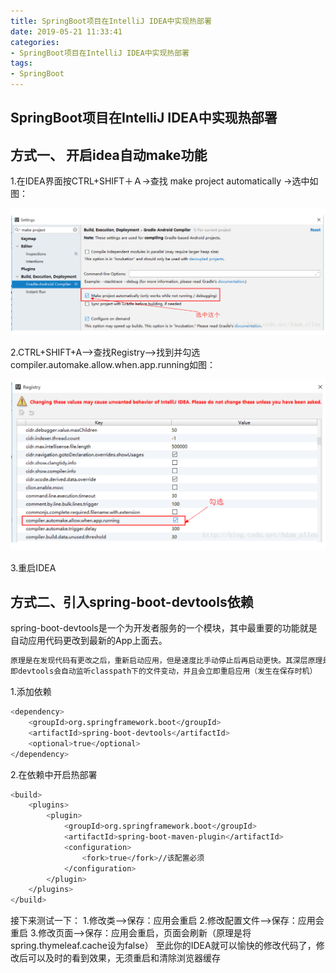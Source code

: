 ```yaml
---
title: SpringBoot项目在IntelliJ IDEA中实现热部署
date: 2019-05-21 11:33:41
categories: 
- SpringBoot项目在IntelliJ IDEA中实现热部署
tags: 
- SpringBoot
---
```

## SpringBoot项目在IntelliJ IDEA中实现热部署

## 方式一、 开启idea自动make功能
1.在IDEA界面按CTRL+SHIFT＋Ａ->查找 make project automatically ->选中如图：

![](/img/idea-springboot1.png)

<!--more-->

2.CTRL+SHIFT+A–>查找Registry–>找到并勾选compiler.automake.allow.when.app.running如图：

![](/img/idea-springboot2.png)

3.重启IDEA

## 方式二、引入spring-boot-devtools依赖

spring-boot-devtools是一个为开发者服务的一个模块，其中最重要的功能就是自动应用代码更改到最新的App上面去。

``` bash
原理是在发现代码有更改之后，重新启动应用，但是速度比手动停止后再启动更快。其深层原理是使用了两个ClassLoader，一个Classloader加载那些不会改变的类(第三方Jar包),另一个ClassLoader加载会更改的类，称为restart ClassLoader,这样在有代码更改的时候，原来的restartClassLoader被丢弃，重新创建一个restart ClassLoader，由于需要加载的类相比较少，所以实现了较快的重启时间。 
即devtools会自动监听classpath下的文件变动，并且会立即重启应用（发生在保存时机）
```

1.添加依赖

``` bash
<dependency>
    <groupId>org.springframework.boot</groupId>
    <artifactId>spring-boot-devtools</artifactId>
    <optional>true</optional>
</dependency>
```

2.在依赖中开启热部署

``` bash
<build>
    <plugins>
        <plugin>
            <groupId>org.springframework.boot</groupId>
            <artifactId>spring-boot-maven-plugin</artifactId>
            <configuration>
                <fork>true</fork>//该配置必须
            </configuration>
        </plugin>
    </plugins>
</build>
```

接下来测试一下：
1.修改类–>保存：应用会重启
2.修改配置文件–>保存：应用会重启
3.修改页面–>保存：应用会重启，页面会刷新（原理是将spring.thymeleaf.cache设为false）
至此你的IDEA就可以愉快的修改代码了，修改后可以及时的看到效果，无须重启和清除浏览器缓存
